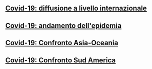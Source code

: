 

## [Covid-19: diffusione a livello internazionale](https://polis-lombardia.github.io/Covid-19/Confronto.html) 

## [Covid-19: andamento dell'epidemia](https://polis-lombardia.github.io/Covid-19/Andamento_Epidemia.html) 

## [Covid-19: Confronto Asia-Oceania](https://polis-lombardia.github.io/Covid-19/Confronto-Asia_Oceania.html) 

## [Covid-19: Confronto Sud America](https://polis-lombardia.github.io/Covid-19/Confronto-Sud_America.html) 
